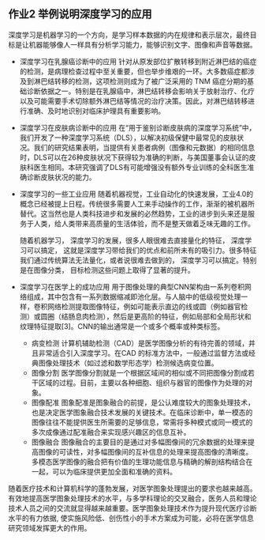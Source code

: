 ## 作业2 举例说明深度学习的应用
深度学习是机器学习的一个方向，是学习样本数据的内在规律和表示层次，最终目标是让机器能够像人一样具有分析学习能力，能够识别文字、图像和声音等数据。

* 深度学习在乳腺癌诊断中的应用
  针对从原发部位扩散转移到附近淋巴结的癌症的检测，是病理检查过程中至关重要，但也举步维艰的一环。大多数癌症都涉及到淋巴结转移的检测，这项检测则成为了被广泛采用的 TNM 癌症分期的基础诊断依据之一。特别是在乳腺癌中，淋巴结转移会影响关于放射治疗、化疗以及可能需要手术切除额外淋巴结等情况的治疗决策。因此，对淋巴结转移进行准确、及时地识别对临床护理具有重要影响。
* 深度学习在皮肤病诊断中的应用
  在“用于鉴别诊断皮肤病的深度学习系统”中，我们开发了一种深度学习系统（DLS），以解决初级保健中最常见的皮肤状况。我们的研究结果表明，当提供有关患者病例（图像和元数据）的相同信息时，DLS可以在26种皮肤状况下获得较为准确的判断，与美国董事会认证的皮肤科医生相同。本研究强调了DLS有可能增强没有额外专业训练的全科医生准确诊断皮肤状况的能力。
* 深度学习的一些工业应用
  随着机器视觉，工业自动化的快速发展，工业4.0的概念已经被提上日程。传统很多需要人工来手动操作的工作，渐渐的被机器所替代。这当然也是人类科技进步和发展的必然趋势，工业的进步到头来还是服务于人类，给人类带来高质量的生活体验，而不是整天做着乏味无趣的工作。

  随着机器学习， 深度学习的发展，很多人眼很难去直接量化的特征， 深度学习可以搞定， 这就是深度学习带给我们的优点和前所未有的吸引力。很多特征我们通过传统算法无法量化，或者说很难去做到的， 深度学习可以搞定。特别是在图像分类， 目标检测这些问题上取得了显著的提升。
* 深度学习在医学上的成功应用
  用于图像处理的典型CNN架构由一系列卷积网络组成，其中包含有一系列数据缩减即池化层。与人脑中的低级视觉处理一样，卷积网络检测提取图像特征，例如可能表示直边的线或圆（例如器官检测）或圆圈（结肠息肉检测），然后是更高阶的特征，例如局部和全局形状和纹理特征提取[3]。CNN的输出通常是一个或多个概率或种类标签。
  - 病变检测
    计算机辅助检测（CAD）是医学图像分析的有待完善的领域，并且非常适合引入深度学习。在CAD 的标准方法中，一般通过监督方法或经典图像处理技术（如过滤和数学形态学）检测候选病变位置。
  - 图像分割
    医学图像分割就是一个根据区域间的相似或不同把图像分割成若干区域的过程。目前，主要以各种细胞、组织与器官的图像作为处理的对象。
  - 图像配准
    图象配准是图象融合的前提，是公认难度较大的图象处理技术，也是决定医学图象融合技术发展的关键技术。在临床诊断中，单一模态的图像往往不能提供医生所需要的足够信息，常需将多种模式或同一模式的多次成像通过配准融合来实现感兴趣区的信息互补。
  - 图像融合
    图像融合的主要目的是通过对多幅图像间的冗余数据的处理来提高图像的可读性，对多幅图像间的互补信息的处理来提高图像的清晰度。多模态医学图像的融合把有价值的生理功能信息与精确的解剖结构结合在一起，可以为临床提供更加全面和准确的资料。

随着医疗技术和计算机科学的蓬勃发展，对医学图象处理提出的要求也越来越高。有效地提高医学图象处理技术的水平，与多学科理论的交叉融合，医务人员和理论技术人员之间的交流就显得越来越重要。医学图象处理技术作为提升现代医疗诊断水平的有力依据, 使实施风险低、创伤性小的手术方案成为可能，必将在医学信息研究领域发挥更大的作用。
